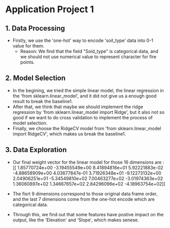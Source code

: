 # Application Project 1

## 1. Data Processing
* Firstly, we use the 'one-hot' way to encode 'soil_type' data into 0-1 value for them.
    * Reason: We find that the field "Soid_type" is categorical data, and we should not use numerical value to represent character for fire points.

## 2. Model Selection
* In the begining, we tried the simple linear model, the linear regression in the 'from sklearn.linear_model', and it did not give us a enough good result to break the baseline1.
* After that, we think that maybe we should implement the ridge regression by 'from sklearn.linear_model import Ridge', but it also not so good if we want to do cross validation to implement the process of model selection.
* Finally, we choose the RidgeCV model from 'from sklearn.linear_model import RidgeCV', which makes us break the baseline1.

## 3. Data Exploration
* Our final weight vector for the linear model for those 16 dimensions are : 
[[ 1.85770724e+00 -3.19455549e+00  8.41894816e+01  5.92221883e-02
  -4.88658909e+00  4.03677847e-01  3.71926348e+01 -9.12273132e+00
   2.04906251e+01 -5.34549810e+02  7.00463277e+02 -3.01974363e+02
   1.36060897e+02  1.34667657e+02  2.84296096e+02 -4.18963754e+02]]

* The fisrt 9 dimensions correspond to those original data frame order, and the last 7 dimensions come from the one-hot encode which are categorical data.

* Through this, we find out that some features have postive impact on the output, like the 'Elevation' and 'Slope', which makes senese.